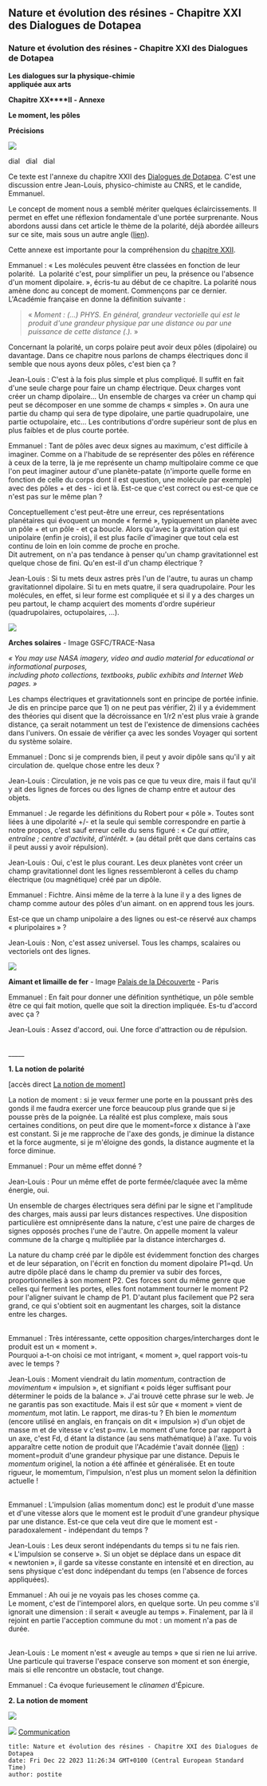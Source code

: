 ## Nature et évolution des résines - Chapitre XXI des Dialogues de Dotapea
### Nature et évolution des résines - Chapitre XXI des Dialogues de Dotapea
 **Les dialogues sur la physique-chimie  
appliquée aux arts**

**Chapitre XX****II** **- Annexe**

**Le moment, les pôles**

**Précisions**

[![](images/chap00cornelissavantvw.jpg)](dialoguesdotapea.html#notecornelis)

dial   dial   dial

Ce texte est l'annexe du chapitre XXII des [Dialogues de Dotapea](dialoguesdotapea.html). C'est une discussion entre Jean-Louis, physico-chimiste au CNRS, et le candide, Emmanuel.

Le concept de moment nous a semblé mériter quelques éclaircissements. Il permet en effet une réflexion fondamentale d'une portée surprenante. Nous abordons aussi dans cet article le thème de la polarité, déjà abordée ailleurs sur ce site, mais sous un autre angle ([lien](electronega.html#liaisonpolaire)).

Cette annexe est importante pour la compréhension du [chapitre XXII](chap22mouillage.html).

Emmanuel : « Les molécules peuvent être classées en fonction de leur polarité.  La polarité c'est, pour simplifier un peu, la présence ou l'absence d'un moment dipolaire. », écris-tu au début de ce chapitre. La polarité nous amène donc au concept de moment. Commençons par ce dernier. L'Académie française en donne la définition suivante :

> « _Moment : (...) PHYS. En général, grandeur vectorielle qui est le produit d'une grandeur physique par une distance ou par une puissance de cette distance (.)._ »

Concernant la polarité, un corps polaire peut avoir deux pôles (dipolaire) ou davantage. Dans ce chapitre nous parlons de champs électriques donc il semble que nous ayons deux pôles, c'est bien ça ?

Jean-Louis : C'est à la fois plus simple et plus compliqué. Il suffit en fait d'une seule charge pour faire un champ électrique. Deux charges vont créer un champ dipolaire... Un ensemble de charges va créer un champ qui peut se décomposer en une somme de champs « simples ». On aura une partie du champ qui sera de type dipolaire, une partie quadrupolaire, une partie octupolaire, etc... Les contributions d'ordre supérieur sont de plus en plus faibles et de plus courte portée.

Emmanuel : Tant de pôles avec deux signes au maximum, c'est difficile à imaginer. Comme on a l'habitude de se représenter des pôles en référence à ceux de la terre, là je me représente un champ multipolaire comme ce que l'on peut imaginer autour d'une planète-patate (n'importe quelle forme en fonction de celle du corps dont il est question, une molécule par exemple) avec des pôles + et des - ici et là. Est-ce que c'est correct ou est-ce que ce n'est pas sur le même plan ?

  
Conceptuellement c'est peut-être une erreur, ces représentations planétaires qui évoquent un monde « fermé », typiquement un planète avec un pôle + et un pôle - et ça boucle. Alors qu'avec la gravitation qui est unipolaire (enfin je crois), il est plus facile d'imaginer que tout cela est continu de loin en loin comme de proche en proche.  
Dit autrement, on n'a pas tendance à penser qu'un champ gravitationnel est quelque chose de fini. Qu'en est-il d'un champ électrique ?

  
Jean-Louis : Si tu mets deux astres près l'un de l'autre, tu auras un champ gravitationnel dipolaire. Si tu en mets quatre, il sera quadrupolaire. Pour les molécules, en effet, si leur forme est compliquée et si il y a des charges un peu partout, le champ acquiert des moments d'ordre supérieur (quadrupolaires, octupolaires, ...).

![](images/chap22annexesoleil.jpg)

**Arches solaires** \- Image GSFC/TRACE-Nasa

_« You may use NASA imagery, video and audio material for educational or informational purposes,  
including photo collections, textbooks, public exhibits and Internet Web pages. »_

Les champs électriques et gravitationnels sont en principe de portée infinie. Je dis en principe parce que 1) on ne peut pas vérifier, 2) il y a évidemment des théories qui disent que la décroissance en 1/r2 n'est plus vraie à grande distance, ça serait notamment un test de l'existence de dimensions cachées dans l'univers. On essaie de vérifier ça avec les sondes Voyager qui sortent du système solaire.

Emmanuel : Donc si je comprends bien, il peut y avoir dipôle sans qu'il y ait circulation de. quelque chose entre les deux ?

Jean-Louis : Circulation, je ne vois pas ce que tu veux dire, mais il faut qu'il y ait des lignes de forces ou des lignes de champ entre et autour des objets.

  
Emmanuel : Je regarde les définitions du Robert pour « pôle ». Toutes sont liées à une dipolarité +/- et la seule qui semble correspondre en partie à notre propos, c'est sauf erreur celle du sens figuré : « _Ce qui attire, entraîne ; centre d'activité, d'intérêt._ » (au détail prêt que dans certains cas il peut aussi y avoir répulsion).

Jean-Louis : Oui, c'est le plus courant. Les deux planètes vont créer un champ gravitationnel dont les lignes ressembleront à celles du champ électrique (ou magnétique) créé par un dipôle.

Emmanuel : Fichtre. Ainsi même de la terre à la lune il y a des lignes de champ comme autour des pôles d'un aimant. on en apprend tous les jours.

Est-ce que un champ unipolaire a des lignes ou est-ce réservé aux champs « pluripolaires » ?

Jean-Louis : Non, c'est assez universel. Tous les champs, scalaires ou vectoriels ont des lignes.

![](images/chap22annexelimaille.jpg)

**Aimant et limaille de fer** - Image [Palais de la Découverte](http://www.palais-decouverte.fr/) - Paris

Emmanuel : En fait pour donner une définition synthétique, un pôle semble être ce qui fait motion, quelle que soit la direction impliquée. Es-tu d'accord avec ça ?

  
Jean-Louis : Assez d'accord, oui. Une force d'attraction ou de répulsion.  
 

\_\_\_\_\_

**1\. La notion de polarité**

\[accès direct [La notion de moment](chap22momentpoles.html#moment)\]

La notion de moment : si je veux fermer une porte en la poussant près des gonds il me faudra exercer une force beaucoup plus grande que si je pousse près de la poignée. La réalité est plus complexe, mais sous certaines conditions, on peut dire que le moment=force x distance à l'axe est constant. Si je me rapproche de l'axe des gonds, je diminue la distance et la force augmente, si je m'éloigne des gonds, la distance augmente et la force diminue.

Emmanuel : Pour un même effet donné ?

Jean-Louis : Pour un même effet de porte fermée/claquée avec la même énergie, oui.

Un ensemble de charges électriques sera défini par le signe et l'amplitude des charges, mais aussi par leurs distances respectives. Une disposition particulière est omniprésente dans la nature, c'est une paire de charges de signes opposés proches l'une de l'autre. On appelle moment la valeur commune de la charge q multipliée par la distance intercharges d.

La nature du champ créé par le dipôle est évidemment fonction des charges et de leur séparation, on l'écrit en fonction du moment dipolaire P1\=qd. Un autre dipôle placé dans le champ du premier va subir des forces, proportionnelles à son moment P2. Ces forces sont du même genre que celles qui ferment les portes, elles font notamment tourner le moment P2 pour l'aligner suivant le champ de P1. D'autant plus facilement que P2 sera grand, ce qui s'obtient soit en augmentant les charges, soit la distance entre les charges.  
 

Emmanuel : Très intéressante, cette opposition charges/intercharges dont le produit est un « moment ».  
Pourquoi a-t-on choisi ce mot intrigant, « moment », quel rapport vois-tu avec le temps ?

  
Jean-Louis : Moment viendrait du latin _momentum_, contraction de _movimentum_ « impulsion », et signifiant « poids léger suffisant pour déterminer le poids de la balance ». J'ai trouvé cette phrase sur le web. Je ne garantis pas son exactitude. Mais il est sûr que « moment » vient de _momentum_, mot latin. Le rapport, me diras-tu ? Eh bien le _momentum_ (encore utilisé en anglais, en français on dit « impulsion ») d'un objet de masse m et de vitesse v c'est p=mv. Le moment d'une force par rapport à un axe, c'est Fd, d étant la distance (au sens mathématique) à l'axe. Tu vois apparaître cette notion de produit que l'Académie t'avait donnée ([lien](chap22momentpoles.html#acadmoment))  : moment=produit d'une grandeur physique par une distance. Depuis le _momentum_ originel, la notion a été affinée et généralisée. Et en toute rigueur, le momemtum, l'impulsion, n'est plus un moment selon la définition actuelle !  
 

Emmanuel : L'impulsion (alias momentum donc) est le produit d'une masse et d'une vitesse alors que le moment est le produit d'une grandeur physique par une distance. Est-ce que cela veut dire que le moment est - paradoxalement - indépendant du temps ?

Jean-Louis : Les deux seront indépendants du temps si tu ne fais rien. « L'impulsion se conserve ». Si un objet se déplace dans un espace dit « newtonien », il garde sa vitesse constante en intensité et en direction, au sens physique c'est donc indépendant du temps (en l'absence de forces appliquées).

Emmanuel : Ah oui je ne voyais pas les choses comme ça.  
Le moment, c'est de l'intemporel alors, en quelque sorte. Un peu comme s'il ignorait une dimension : il serait « aveugle au temps ». Finalement, par là il rejoint en partie l'acception commune du mot : un moment n'a pas de durée.  
 

Jean-Louis : Le moment n'est « aveugle au temps » que si rien ne lui arrive. Une particule qui traverse l'espace conserve son moment et son énergie, mais si elle rencontre un obstacle, tout change.

Emmanuel : Ca évoque furieusement le _clinamen_ d'Épicure.

**2\. La notion de moment**





 ![](images/transparent122x1.gif)

![](images/flechebas.gif) [Communication](http://www.artrealite.com/annonceurs.htm)
```
title: Nature et évolution des résines - Chapitre XXI des Dialogues de Dotapea
date: Fri Dec 22 2023 11:26:34 GMT+0100 (Central European Standard Time)
author: postite
```
